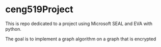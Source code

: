 # ceng519Project

This is repo dedicated to a project using Microsoft SEAL and EVA with python.

The goal is to implement a graph algorithm on a graph that is encrypted
